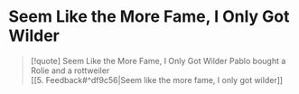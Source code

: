 # Seem Like the More Fame, I Only Got Wilder

> [!quote] Seem Like the More Fame, I Only Got Wilder
Pablo bought a Rolie and a rottweiler  
[[5. Feedback#^df9c56|Seem like the more fame, I only got wilder]]  
